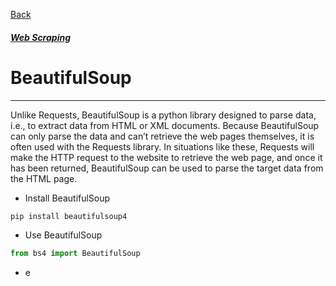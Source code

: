 [Back](../extends_libraries.md)
##### [Web Scraping](../web_scraping.md)

# BeautifulSoup
---

Unlike Requests, BeautifulSoup is a python library designed to parse data, i.e., to extract data from HTML or XML documents.
Because BeautifulSoup can only parse the data and can’t retrieve the web pages themselves, it is often used with the Requests library. In situations like these, Requests will make the HTTP request to the website to retrieve the web page, and once it has been returned, BeautifulSoup can be used to parse the target data from the HTML page.

- Install BeautifulSoup
```python
pip install beautifulsoup4
```
- Use BeautifulSoup
```python
from bs4 import BeautifulSoup
``` 
- e
```python

```
